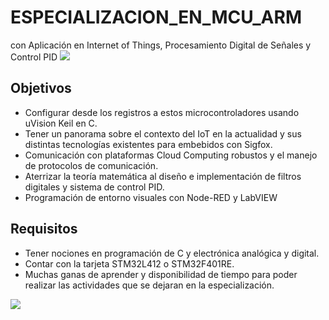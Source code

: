 # ESPECIALIZACION_EN_MCU_ARM
con Aplicación en Internet of Things, Procesamiento Digital de Señales y Control PID
<img src="https://user-images.githubusercontent.com/47931397/148793514-1678da2d-17f5-4c8a-8aa3-8783799ecb53.png">

## Objetivos
- Configurar desde los registros a estos microcontroladores usando uVision Keil en C.
- Tener un panorama sobre el contexto del IoT en la actualidad y sus distintas tecnologías existentes para embebidos con Sigfox.
- Comunicación con plataformas Cloud Computing robustos y el manejo de protocolos de comunicación.
- Aterrizar la teoría matemática al diseño e implementación de filtros digitales y sistema de control PID.
- Programación de entorno visuales con Node-RED y LabVIEW

## Requisitos
- Tener nociones en programación de C y electrónica analógica y digital.
- Contar con la tarjeta STM32L412 o STM32F401RE.
- Muchas ganas de aprender y disponibilidad de tiempo para poder realizar las actividades que se dejaran en la especialización.


<img src="https://user-images.githubusercontent.com/47931397/148791224-8a6d58e5-80a7-423a-82d6-09bdddcdf6f8.png">
